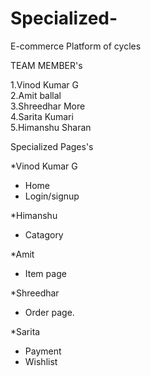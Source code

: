 # Specialized-
E-commerce Platform of cycles

TEAM MEMBER's

1.Vinod Kumar G <br />
2.Amit ballal  <br />
3.Shreedhar More<br />
4.Sarita Kumari<br />
5.Himanshu Sharan<br />

Specialized Pages's

*Vinod Kumar G<br />
  - Home <br />
  - Login/signup<br />

*Himanshu<br />
  - Catagory  <br />

*Amit<br />
 - Item page  <br />

*Shreedhar <br />
 - Order page.   <br />

*Sarita    <br />
 - Payment <br />
 - Wishlist <br />